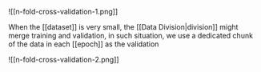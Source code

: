 ![[n-fold-cross-validation-1.png]]

When the [[dataset]] is very small, the [[Data Division|division]] might merge training and validation, in such situation, we use a dedicated chunk of the data in each [[epoch]] as the validation

![[n-fold-cross-validation-2.png]]